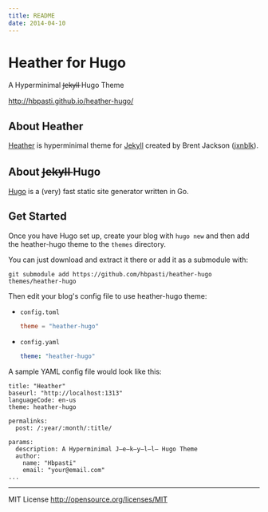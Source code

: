 ```yaml
---
title: README
date: 2014-04-10
---
```


# Heather for Hugo

A Hyperminimal J̶e̶k̶y̶l̶l̶ Hugo Theme

http://hbpasti.github.io/heather-hugo/

## About Heather

[Heather](//jxnblk.com/Heather/) is hyperminimal theme
for [Jekyll](//jekyllrb.com) created by Brent Jackson
([jxnblk](//jxnblk.com/)).

## About J̶e̶k̶y̶l̶l̶ Hugo

[Hugo](//gohugo.io) is a (very) fast static site generator written in Go.

## Get Started

Once you have Hugo set up, create your blog with `hugo new` and then
add the heather-hugo theme to the `themes` directory.

You can just download and extract it there or add it as a submodule
with:

    git submodule add https://github.com/hbpasti/heather-hugo themes/heather-hugo

Then edit your blog's config file to use heather-hugo theme:

- `config.toml`

    ``` toml
    theme = "heather-hugo"
    ```

- `config.yaml`

    ``` yaml
    theme: "heather-hugo"
    ```

A sample YAML config file would look like this:

    title: "Heather"
    baseurl: "http://localhost:1313"
    languageCode: en-us
    theme: heather-hugo

    permalinks:
      post: /:year/:month/:title/

    params:
      description: A Hyperminimal J̶e̶k̶y̶l̶l̶ Hugo Theme
      author: 
        name: "Hbpasti"
        email: "your@email.com"
    ...

---

MIT License
http://opensource.org/licenses/MIT
